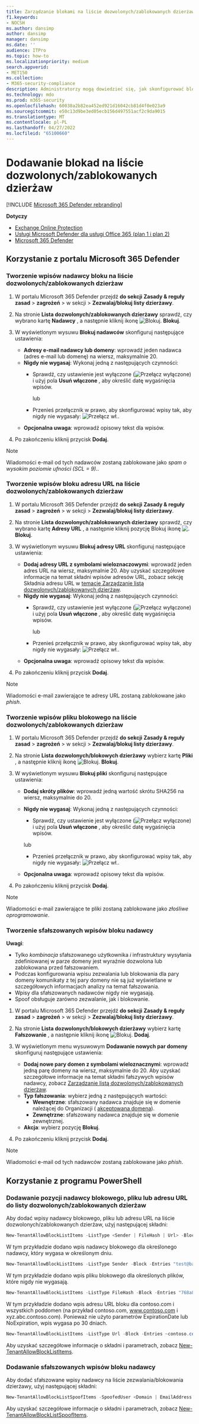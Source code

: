 ```yaml
---
title: Zarządzanie blokami na liście dozwolonych/zablokowanych dzierżaw
f1.keywords:
- NOCSH
ms.author: dansimp
author: dansimp
manager: dansimp
ms.date: ''
audience: ITPro
ms.topic: how-to
ms.localizationpriority: medium
search.appverid:
- MET150
ms.collection:
- M365-security-compliance
description: Administratorzy mogą dowiedzieć się, jak skonfigurować bloki na liście dozwolonych/zablokowanych dzierżaw w portalu zabezpieczeń.
ms.technology: mdo
ms.prod: m365-security
ms.openlocfilehash: 60038a2b82ea452ed921d16042cb81d4f0e023a9
ms.sourcegitcommit: e50c13d9be3ed05ecb156d497551acf2c9da9015
ms.translationtype: MT
ms.contentlocale: pl-PL
ms.lasthandoff: 04/27/2022
ms.locfileid: "65100660"
---
```

# <a name="add-blocks-in-the-tenant-allowblock-list"></a>Dodawanie blokad na liście dozwolonych/zablokowanych dzierżaw

[!INCLUDE [Microsoft 365 Defender rebranding](../includes/microsoft-defender-for-office.md)]

**Dotyczy**
- [Exchange Online Protection](exchange-online-protection-overview.md)
- [Usługi Microsoft Defender dla usługi Office 365 (plan 1 i plan 2)](defender-for-office-365.md)
- [Microsoft 365 Defender](../defender/microsoft-365-defender.md)

## <a name="use-the-microsoft-365-defender-portal"></a>Korzystanie z portalu Microsoft 365 Defender 

### <a name="create-block-sender-entries-in-the-tenant-allowblock-list"></a>Tworzenie wpisów nadawcy bloku na liście dozwolonych/zablokowanych dzierżaw

1. W portalu Microsoft 365 Defender przejdź **do sekcji** **Zasady & reguły zasad** \> **zagrożeń** \> w sekcji \> **Zezwalaj/blokuj listy dzierżawy**.

2. Na stronie **Lista dozwolonych/zablokowanych dzierżawy** sprawdź, czy wybrano kartę **Nadawcy** , a następnie kliknij ikonę ![Blokuj.](../../media/m365-cc-sc-create-icon.png) **Blokuj**.

3. W wyświetlonym wysuwu **Blokuj nadawców** skonfiguruj następujące ustawienia:
   - **Adresy e-mail nadawcy lub domeny**: wprowadź jeden nadawca (adres e-mail lub domenę) na wiersz, maksymalnie 20.
   - **Nigdy nie wygasaj**: Wykonaj jedną z następujących czynności:
     - Sprawdź, czy ustawienie jest wyłączone (![Przełącz wyłączone](../../media/scc-toggle-off.png)) i użyj pola **Usuń włączone** , aby określić datę wygaśnięcia wpisów.

       lub

     - Przenieś przełącznik w prawo, aby skonfigurować wpisy tak, aby nigdy nie wygasały: ![Przełącz wł.](../../media/scc-toggle-on.png).
   - **Opcjonalna uwaga**: wprowadź opisowy tekst dla wpisów.

4. Po zakończeniu kliknij przycisk **Dodaj**.

> [!NOTE]
> Wiadomości e-mail od tych nadawców zostaną zablokowane jako *spam o wysokim poziomie ufności (SCL = 9).*. 

### <a name="create-block-url-entries-in-the-tenant-allowblock-list"></a>Tworzenie wpisów bloku adresu URL na liście dozwolonych/zablokowanych dzierżaw

1. W portalu Microsoft 365 Defender przejdź **do sekcji** **Zasady & reguły zasad** \> **zagrożeń** \> w sekcji \> **Zezwalaj/blokuj listy dzierżawy**.

2. Na stronie **Lista dozwolonych/zablokowanych dzierżawy** sprawdź, czy wybrano kartę **Adresy URL** , a następnie kliknij pozycję Blokuj ikonę ![.](../../media/m365-cc-sc-create-icon.png) **Blokuj**.

3. W wyświetlonym wysuwu **Blokuj adresy URL** skonfiguruj następujące ustawienia:
   - **Dodaj adresy URL z symbolami wieloznaczowymi**: wprowadź jeden adres URL na wiersz, maksymalnie 20. Aby uzyskać szczegółowe informacje na temat składni wpisów adresów URL, zobacz sekcję Składnia adresu URL w [temacie Zarządzanie listą dozwolonych/zablokowanych dzierżaw](tenant-allow-block-list.md).
   - **Nigdy nie wygasaj**: Wykonaj jedną z następujących czynności:
     - Sprawdź, czy ustawienie jest wyłączone (![Przełącz wyłączone](../../media/scc-toggle-off.png)) i użyj pola **Usuń włączone** , aby określić datę wygaśnięcia wpisów.

       lub

     - Przenieś przełącznik w prawo, aby skonfigurować wpisy tak, aby nigdy nie wygasały: ![Przełącz wł.](../../media/scc-toggle-on.png).
   - **Opcjonalna uwaga**: wprowadź opisowy tekst dla wpisów.

4. Po zakończeniu kliknij przycisk **Dodaj**.

> [!NOTE]
> Wiadomości e-mail zawierające te adresy URL zostaną zablokowane jako *phish*. 

### <a name="create-block-file-entries-in-the-tenant-allowblock-list"></a>Tworzenie wpisów pliku blokowego na liście dozwolonych/zablokowanych dzierżaw

1. W portalu Microsoft 365 Defender przejdź **do sekcji** **Zasady & reguły zasad** \> **zagrożeń** \> w sekcji \> **Zezwalaj/blokuj listy dzierżawy**.

2. Na stronie **Lista dozwolonych/blokowych dzierżawy** wybierz kartę **Pliki** , a następnie kliknij ikonę ![Blokuj.](../../media/m365-cc-sc-create-icon.png) **Blokuj**.

3. W wyświetlonym wysuwu **Blokuj pliki** skonfiguruj następujące ustawienia:
   - **Dodaj skróty plików**: wprowadź jedną wartość skrótu SHA256 na wiersz, maksymalnie do 20.
   - **Nigdy nie wygasaj**: Wykonaj jedną z następujących czynności:
     - Sprawdź, czy ustawienie jest wyłączone (![Przełącz wyłączone](../../media/scc-toggle-off.png)) i użyj pola **Usuń włączone** , aby określić datę wygaśnięcia wpisów.

     lub

     - Przenieś przełącznik w prawo, aby skonfigurować wpisy tak, aby nigdy nie wygasały: ![Przełącz wł.](../../media/scc-toggle-on.png).
   - **Opcjonalna uwaga**: wprowadź opisowy tekst dla wpisów.

4. Po zakończeniu kliknij przycisk **Dodaj**.

> [!NOTE]
> Wiadomości e-mail zawierające te pliki zostaną zablokowane jako *złośliwe oprogramowanie*. 

### <a name="create-spoofed-sender-block-entries"></a>Tworzenie sfałszowanych wpisów bloku nadawcy

**Uwagi**:

- Tylko _kombinacja_ sfałszowanego użytkownika _i_ infrastruktury wysyłania zdefiniowanej w parze domeny jest wyraźnie dozwolona lub zablokowana przed fałszowaniem.
- Podczas konfigurowania wpisu zezwalania lub blokowania dla pary domeny komunikaty z tej pary domeny nie są już wyświetlane w szczegółowych informacjach analizy na temat fałszowania.
- Wpisy dla sfałszowanych nadawców nigdy nie wygasają.
- Spoof obsługuje zarówno zezwalanie, jak i blokowanie.

1. W portalu Microsoft 365 Defender przejdź **do sekcji** **Zasady & reguły zasad** \> **zagrożeń** \> w sekcji \> **Zezwalaj/blokuj listy dzierżawy**.

2. Na stronie **Lista dozwolonych/blokowych dzierżawy** wybierz kartę **Fałszowanie** , a następnie kliknij ikonę ![Blokuj.](../../media/m365-cc-sc-create-icon.png) **Dodaj**.

3. W wyświetlonym menu wysuwowym **Dodawanie nowych par domeny** skonfiguruj następujące ustawienia:
   - **Dodaj nowe pary domen z symbolami wieloznacznymi**: wprowadź jedną parę domeny na wiersz, maksymalnie do 20. Aby uzyskać szczegółowe informacje na temat składni fałszywych wpisów nadawcy, zobacz [Zarządzanie listą dozwolonych/zablokowanych dzierżaw](tenant-allow-block-list.md).
   - **Typ fałszowania**: wybierz jedną z następujących wartości:
     - **Wewnętrzne**: sfałszowany nadawca znajduje się w domenie należącej do Organizacji ( [akceptowana domena](/exchange/mail-flow-best-practices/manage-accepted-domains/manage-accepted-domains)).
     - **Zewnętrzne**: sfałszowany nadawca znajduje się w domenie zewnętrznej.
   - **Akcja**: wybierz pozycję **Blokuj**.

4. Po zakończeniu kliknij przycisk **Dodaj**.
> [!NOTE]
> Wiadomości e-mail od tych nadawców zostaną zablokowane jako *phish*. 

## <a name="use-powershell"></a>Korzystanie z programu PowerShell

### <a name="add-block-sender-file-or-url-entries-to-the-tenant-allowblock-list"></a>Dodawanie pozycji nadawcy blokowego, pliku lub adresu URL do listy dozwolonych/zablokowanych dzierżaw

Aby dodać wpisy nadawcy blokowego, pliku lub adresu URL na liście dozwolonych/zablokowanych dzierżaw, użyj następującej składni:

```powershell
New-TenantAllowBlockListItems -ListType <Sender | FileHash | Url> -Block -Entries "Value1","Value2",..."ValueN" <-ExpirationDate Date | -NoExpiration> [-Notes <String>]
```

W tym przykładzie dodano wpis nadawcy blokowego dla określonego nadawcy, który wygasa w określonym dniu.

```powershell
New-TenantAllowBlockListItems -ListType Sender -Block -Entries "test@badattackerdomain.com", "test2@anotherattackerdomain.com" -ExpirationDate 8/20/2021
```

W tym przykładzie dodano wpis pliku blokowego dla określonych plików, które nigdy nie wygasają.

```powershell
New-TenantAllowBlockListItems -ListType FileHash -Block -Entries "768a813668695ef2483b2bde7cf5d1b2db0423a0d3e63e498f3ab6f2eb13ea3","2c0a35409ff0873cfa28b70b8224e9aca2362241c1f0ed6f622fef8d4722fd9a" -NoExpiration
```

W tym przykładzie dodano wpis adresu URL bloku dla contoso.com i wszystkich poddomen (na przykład contoso.com, www.contoso.com i xyz.abc.contoso.com). Ponieważ nie użyto parametrów ExpirationDate lub NoExpiration, wpis wygasa po 30 dniach.

```powershell
New-TenantAllowBlockListItems -ListType Url -Block -Entries ~contoso.com
```

Aby uzyskać szczegółowe informacje o składni i parametrach, zobacz [New-TenantAllowBlockListItems](/powershell/module/exchange/new-tenantallowblocklistitems).

### <a name="add-spoofed-sender-block-entries"></a>Dodawanie sfałszowanych wpisów bloku nadawcy 

Aby dodać sfałszowane wpisy nadawcy na liście zezwalania/blokowania dzierżawy, użyj następującej składni:

```powershell
New-TenantAllowBlockListSpoofItems -SpoofedUser <Domain | EmailAddress | *> -SendingInfrastructure <Domain | IPAddress/24> -SpoofType <External | Internal> -Action <Allow | Block>
```

Aby uzyskać szczegółowe informacje o składni i parametrach, zobacz [New-TenantAllowBlockListSpoofItems](/powershell/module/exchange/new-tenantallowblocklistspoofitems).
